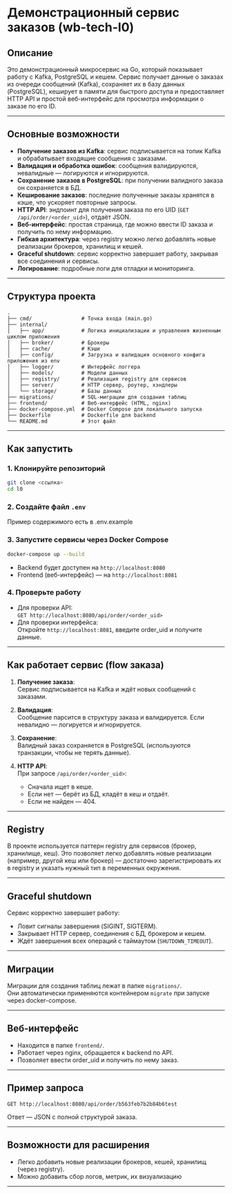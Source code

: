 # Демонстрационный сервис заказов (wb-tech-l0)

## Описание

Это демонстрационный микросервис на Go, который показывает работу с Kafka, PostgreSQL и кешем. Сервис получает данные о заказах из очереди сообщений (Kafka), сохраняет их в базу данных (PostgreSQL), кеширует в памяти для быстрого доступа и предоставляет HTTP API и простой веб-интерфейс для просмотра информации о заказе по его ID.

---

## Основные возможности

- **Получение заказов из Kafka**: сервис подписывается на топик Kafka и обрабатывает входящие сообщения с заказами.
- **Валидация и обработка ошибок**: сообщения валидируются, невалидные — логируются и игнорируются.
- **Сохранение заказов в PostgreSQL**: при получении валидного заказа он сохраняется в БД.
- **Кеширование заказов**: последние полученные заказы хранятся в кэше, что ускоряет повторные запросы.
- **HTTP API**: эндпоинт для получения заказа по его UID (`GET /api/order/<order_uid>`), отдаёт JSON.
- **Веб-интерфейс**: простая страница, где можно ввести ID заказа и получить по нему информацию.
- **Гибкая архитектура**: через registry можно легко добавлять новые реализации брокеров, хранилищ и кешей.
- **Graceful shutdown**: сервис корректно завершает работу, закрывая все соединения и сервисы.
- **Логирование**: подробные логи для отладки и мониторинга.

---

## Структура проекта

```
.
├── cmd/                # Точка входа (main.go)
├── internal/
│   ├── app/            # Логика инициализации и управления жизненным циклом приложения
│   ├── broker/         # Брокеры
│   ├── cache/          # Кэши
│   ├── config/         # Загрузка и валидация основного конфига приложения из env
│   ├── logger/         # Интерфейс логгера
│   ├── models/         # Модели данных
│   ├── registry/       # Реализация registry для сервисов
│   ├── server/         # HTTP сервер, роутер, хэндлеры
│   └── storage/        # Базы данных
├── migrations/         # SQL-миграции для создания таблиц
├── frontend/           # Веб-интерфейс (HTML, nginx)
├── docker-compose.yml  # Docker Compose для локального запуска
├── Dockerfile          # Dockerfile для backend
└── README.md           # Этот файл
```

---

## Как запустить

### 1. Клонируйте репозиторий

```sh
git clone <ссылка>
cd l0
```

### 2. Создайте файл `.env`

Пример содержимого есть в .env.example

### 3. Запустите сервисы через Docker Compose

```sh
docker-compose up --build
```

- Backend будет доступен на `http://localhost:8080`
- Frontend (веб-интерфейс) — на `http://localhost:8081`

### 4. Проверьте работу

- Для проверки API:  
  `GET http://localhost:8080/api/order/<order_uid>`
- Для проверки интерфейса:  
  Откройте `http://localhost:8081`, введите order_uid и получите данные.

---

## Как работает сервис (flow заказа)

1. **Получение заказа**:  
   Сервис подписывается на Kafka и ждёт новых сообщений с заказами.

2. **Валидация**:  
   Сообщение парсится в структуру заказа и валидируется. Если невалидно — логируется и игнорируется.

3. **Сохранение**:  
   Валидный заказ сохраняется в PostgreSQL (используются транзакции, чтобы не терять данные).

4. **HTTP API**:  
   При запросе `/api/order/<order_uid>`:
   - Сначала ищет в кеше.
   - Если нет — берёт из БД, кладёт в кеш и отдаёт.
   - Если не найден — 404.

---

## Registry

В проекте используется паттерн registry для сервисов (брокер, хранилище, кеш). Это позволяет легко добавлять новые реализации (например, другой кеш или брокер) — достаточно зарегистрировать их в registry и указать нужный тип в переменных окружения.

---

## Graceful shutdown

Сервис корректно завершает работу:
- Ловит сигналы завершения (SIGINT, SIGTERM).
- Закрывает HTTP сервер, соединения с БД, брокером и кешем.
- Ждёт завершения всех операций с таймаутом (`SHUTDOWN_TIMEOUT`).

---

## Миграции

Миграции для создания таблиц лежат в папке `migrations/`.  
Они автоматически применяются контейнером `migrate` при запуске через docker-compose.

---

## Веб-интерфейс

- Находится в папке `frontend/`.
- Работает через nginx, обращается к backend по API.
- Позволяет ввести order_uid и получить по нему заказ.

---

## Пример запроса

```
GET http://localhost:8080/api/order/b563feb7b2b84b6test
```

Ответ — JSON с полной структурой заказа.

---

## Возможности для расширения

- Легко добавить новые реализации брокеров, кешей, хранилищ (через registry).
- Можно добавить сбор логов, метрик, их визуализацию

---
